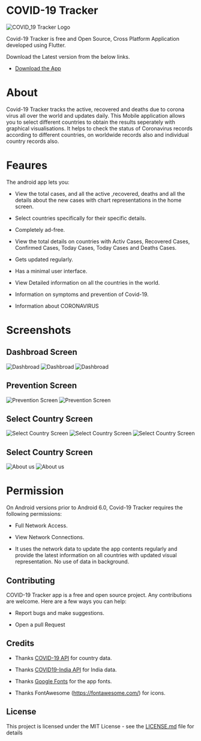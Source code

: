 # COVID-19 Tracker

![COVID_19 Tracker Logo](https://github.com/ratnapriya4g/cornavirus_tracker/blob/master/lib/Screenshots/app_images.png)

Covid-19 Tracker is free and Open Source, Cross Platform Application developed using Flutter.

Download the Latest version from the below links.
- [Download the App](https://drive.google.com/file/d/1YogIgqNInvLBFgtm2Qy8BaKbBy6Y73cg/view?usp=drivesdk)

# About

Covid-19 Tracker tracks the active, recovered and deaths due to corona virus all over the world and updates daily.
This Mobile application allows you to select different countries to obtain the results seperately with graphical visualisations.
It helps to check the status of Coronavirus records according to different countries, on worldwide records also and individual country records also.

# Feaures

The android app lets you:

* View the total cases, and all the active ,recovered, deaths and all the details about the new cases with chart representations in the home screen.


* Select countries specifically for their specific details.


* Completely ad-free.


* View the total details on countries with Activ Cases, Recovered Cases, Confirmed Cases, Today Cases, Today Cases and Deaths Cases.


* Gets updated regularly.


* Has a minimal user interface.


* View Detailed information on all the countries in the world.


* Information on symptoms and prevention of Covid-19.


* Information about CORONAVIRUS

# Screenshots

## Dashbroad Screen


![Dashbroad](https://github.com/ratnapriya4g/cornavirus_tracker/blob/master/lib/Screenshots/Dashbroad%20Screen/home_page.jpeg)
![Dashbroad](https://github.com/ratnapriya4g/cornavirus_tracker/blob/master/lib/Screenshots/Dashbroad%20Screen/home_page1.jpeg)
![Dashbroad](https://github.com/ratnapriya4g/cornavirus_tracker/blob/master/lib/Screenshots/Dashbroad%20Screen/home_page2.jpeg)


## Prevention Screen


![Prevention Screen](https://github.com/ratnapriya4g/cornavirus_tracker/blob/master/lib/Screenshots/Prevention%20Screen/prevention_page.jpeg)
![Prevention Screen](https://github.com/ratnapriya4g/cornavirus_tracker/blob/master/lib/Screenshots/Prevention%20Screen/prevention_page0.jpeg)


## Select Country Screen


![Select Country Screen](https://github.com/ratnapriya4g/cornavirus_tracker/blob/master/lib/Screenshots/Country%20details/Country_details_page.jpeg)
![Select Country Screen](https://github.com/ratnapriya4g/cornavirus_tracker/blob/master/lib/Screenshots/Country%20details/country_list%2Bpage.jpeg)
![Select Country Screen](https://github.com/ratnapriya4g/cornavirus_tracker/blob/master/lib/Screenshots/Country%20details/search_country_page.jpeg)


## Select Country Screen


![About us](https://github.com/ratnapriya4g/cornavirus_tracker/blob/master/lib/Screenshots/About%20us%20screen/aboutUs_page.jpeg)
![About us](https://github.com/ratnapriya4g/cornavirus_tracker/blob/master/lib/Screenshots/About%20us%20screen/aboutUs_page0.jpeg)


# Permission


On Android versions prior to Android 6.0, Covid-19 Tracker requires the following permissions:


* Full Network Access.


* View Network Connections.


* It uses the network data to update the app contents regularly and provide the latest information on all countries with updated visual representation. No use of data in background.

## Contributing

COVID-19 Tracker app is a free and open source project. Any contributions are welcome. Here are a few ways you can help:

* Report bugs and make suggestions.


* Open a pull Request


## Credits


* Thanks [COVID-19 API](https://covidtracking.com/api) for country data.


* Thanks [COVID19-India API](https://api.covid19india.org/) for India data.


* Thanks [Google Fonts](https://fonts.google.com/) for the app fonts.


* Thanks FontAwesome (https://fontawesome.com/) for icons.



## License

This project is licensed under the MIT License - see the [LICENSE.md](LICENSE.md) file for details


